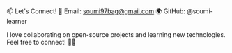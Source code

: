 📫 Let's Connect!
📩 Email: soumi97bag@gmail.com
🌍 GitHub: @soumi-learner

I love collaborating on open-source projects and learning new technologies. Feel free to connect! 🚀😊
